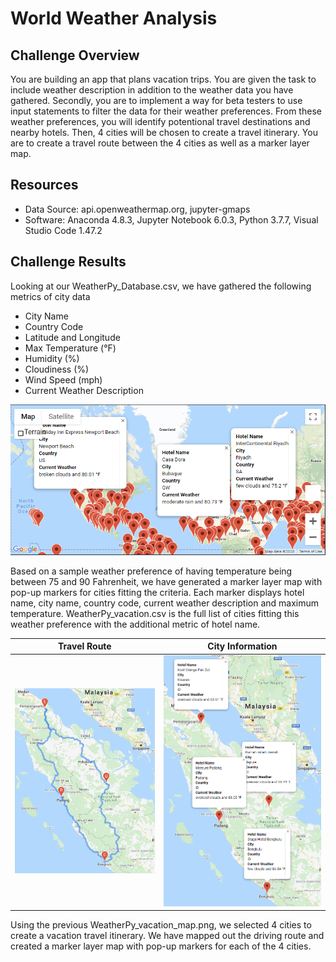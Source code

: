 # World Weather Analysis

## Challenge Overview
You are building an app that plans vacation trips. You are given the task to include weather description in addition to the weather data you have gathered. Secondly, you are to implement a way for beta testers to use input statements to filter the data for their weather preferences. From these weather preferences, you will identify potentional travel destinations and nearby hotels. Then, 4 cities will be chosen to create a travel itinerary. You are to create a travel route between the 4 cities as well as a marker layer map.

## Resources
- Data Source: api.openweathermap.org, jupyter-gmaps
- Software: Anaconda 4.8.3, Jupyter Notebook 6.0.3, Python 3.7.7, Visual Studio Code 1.47.2

## Challenge Results

Looking at our WeatherPy_Database.csv, we have gathered the following metrics of city data
- City Name
- Country Code
- Latitude and Longitude
- Max Temperature (°F)
- Humidity (%)
- Cloudiness (%)
- Wind Speed (mph)
- Current Weather Description

![WeatherPy_vacation_map](Vacation_Search/WeatherPy_vacation_map.png)

Based on a sample weather preference of having temperature being between 75 and 90 Fahrenheit, we have generated a marker layer map with pop-up markers for cities fitting the criteria. Each marker displays hotel name, city name, country code, current weather description and maximum temperature. WeatherPy_vacation.csv is the full list of cities fitting this weather preference with the additional metric of hotel name.

Travel Route | City Information
:-----------:|:----------------:
![WeatherPy_Travel_map](Vacation_Itinerary/WeatherPy_Travel_map.png) | ![WeatherPy_travel_map_markers](Vacation_Itinerary/WeatherPy_Travel_map_markers.png)

Using the previous WeatherPy_vacation_map.png, we selected 4 cities to create a vacation travel itinerary. We have mapped out the driving route and created a marker layer map with pop-up markers for each of the 4 cities.
